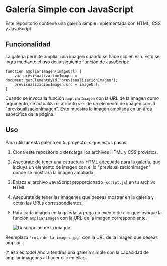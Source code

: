 # Galería Simple con JavaScript

Este repositorio contiene una galería simple implementada con HTML, CSS y JavaScript.

## Funcionalidad

La galería permite ampliar una imagen cuando se hace clic en ella. Esto se logra mediante el uso de la siguiente función de JavaScript:

    function ampliarImagen(imageUrl) {
        var previsualizacionImagen = document.getElementById("previsualizacionImagen");
        previsualizacionImagen.src = imageUrl;
    }

Cuando se invoca la función `ampliarImagen` con la URL de la imagen como argumento, se actualiza el atributo `src` de un elemento de imagen con id "previsualizacionImagen". Esto muestra la imagen ampliada en un área específica de la página.

## Uso

Para utilizar esta galería en tu proyecto, sigue estos pasos:

1.  Clona este repositorio o descarga los archivos HTML y CSS provistos.
    
2.  Asegúrate de tener una estructura HTML adecuada para la galería, que incluya un elemento de imagen con el id "previsualizacionImagen" donde se mostrará la imagen ampliada.
    
3.  Enlaza el archivo JavaScript proporcionado (`script.js`) en tu archivo HTML.
    
4.  Asegúrate de tener las imágenes que deseas mostrar en la galería y obtén las URLs correspondientes.
    
5.  Para cada imagen en la galería, agrega un evento de clic que invoque la función `ampliarImagen` con la URL de la imagen correspondiente.
    

    <img src="ruta-de-la-imagen.jpg" onclick="ampliarImagen('ruta-de-la-imagen.jpg')" alt="Descripción de la imagen">

Reemplaza `'ruta-de-la-imagen.jpg'` con la URL de la imagen que deseas ampliar.

¡Y eso es todo! Ahora tendrás una galería simple con la capacidad de ampliar imágenes al hacer clic en ellas.
